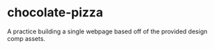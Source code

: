 # chocolate-pizza
A practice building a single webpage based off of the provided design comp assets.
